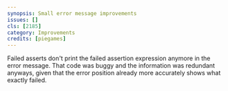 ```yaml
---
synopsis: Small error message improvements
issues: []
cls: [2185]
category: Improvements
credits: [piegames]
---
```


Failed asserts don't print the failed assertion expression anymore in the error message. That code was buggy and the information was redundant anyways, given that the error position already more accurately shows what exactly failed.
